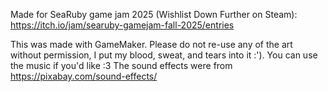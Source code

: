 Made for SeaRuby game jam 2025 (Wishlist Down Further on Steam):
https://itch.io/jam/searuby-gamejam-fall-2025/entries

This was made with GameMaker.
Please do not re-use any of the art without permission, I put my blood, sweat, and tears into it :').
You can use the music if you'd like :3
The sound effects were from https://pixabay.com/sound-effects/
